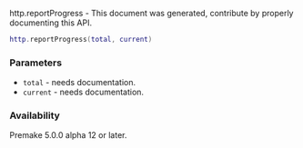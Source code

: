 http.reportProgress - This document was generated, contribute by properly documenting this API.

```lua
http.reportProgress(total, current)
```

### Parameters ###

* `total` - needs documentation.
* `current` - needs documentation.

### Availability ###

Premake 5.0.0 alpha 12 or later.

